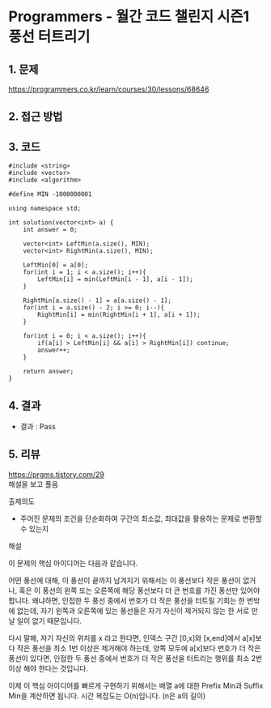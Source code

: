 # Programmers - 월간 코드 챌린지 시즌1 풍선 터트리기

## 1. 문제  
https://programmers.co.kr/learn/courses/30/lessons/68646
## 2. 접근 방법  

## 3. 코드  
```
#include <string>
#include <vector>
#include <algorithm>

#define MIN -1000000001

using namespace std;

int solution(vector<int> a) {
    int answer = 0;

    vector<int> LeftMin(a.size(), MIN);
    vector<int> RightMin(a.size(), MIN);
    
    LeftMin[0] = a[0];
    for(int i = 1; i < a.size(); i++){
        LeftMin[i] = min(LeftMin[i - 1], a[i - 1]);
    }
    
    RightMin[a.size() - 1] = a[a.size() - 1];
    for(int i = a.size() - 2; i >= 0; i--){
        RightMin[i] = min(RightMin[i + 1], a[i + 1]);
    }
    
    for(int i = 0; i < a.size(); i++){
        if(a[i] > LeftMin[i] && a[i] > RightMin[i]) continue;
        answer++;
    }
    
    return answer;
}
```

## 4. 결과
- 결과 : Pass

## 5. 리뷰
https://prgms.tistory.com/29  
해설을 보고 풀음  

출제의도  
- 주어진 문제의 조건을 단순화하여 구간의 최소값, 최대값을 활용하는 문제로 변환할 수 있는지

해설

이 문제의 핵심 아이디어는 다음과 같습니다.

어떤 풍선에 대해, 이 풍선이 끝까지 남겨지기 위해서는 이 풍선보다 작은 풍선이 없거나, 혹은 이 풍선의 왼쪽 또는 오른쪽에 해당 풍선보다 더 큰 번호를 가진 풍선만 있어야 합니다.
왜냐하면, 인접한 두 풍선 중에서 번호가 더 작은 풍선을 터트릴 기회는 한 번밖에 없는데, 자기 왼쪽과 오른쪽에 있는 풍선들은 자기 자신이 제거되지 않는 한 서로 만날 일이 없기 때문입니다.

다시 말해, 자기 자신의 위치를 x 라고 한다면, 인덱스 구간 [0,x]와 [x,end]에서 a[x]보다 작은 풍선을 최소 1번 이상은 제거해야 하는데, 양쪽 모두에 a[x]보다 번호가 더 작은 풍선이 있다면, 인접한 두 풍선 중에서 번호가 더 작은 풍선을 터트리는 행위를 최소 2번 이상 해야 한다는 것입니다.

이제 이 핵심 아이디어를 빠르게 구현하기 위해서는 배열 a에 대한 Prefix Min과 Suffix Min을 계산하면 됩니다. 시간 복잡도는 O(n)입니다. (n은 a의 길이)